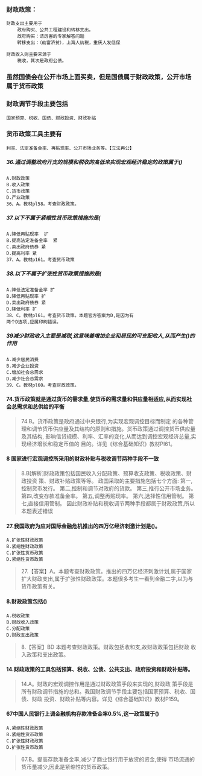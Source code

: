 ### 财政政策：
    财政支出主要用于
        政府购买、公共工程建设和转移支出。
        政府购买：请厉害的专家解答问题
        转移支出：（劫富济贫），上海人纳税，重庆人发低保
        
    财政收入则主要来源于
        税收，其次是政府公债。

### 虽然国债会在公开市场上面买卖，但是国债属于财政政策，公开市场属于货币政策       
### 财政调节手段主要包括
    国家预算、税收、国债、财政投资、财政补贴

### 货币政策工具主要有
    利率、法定准备金率、再贴现率、公开市场业务等。【立法再公】    
    
    

##### 36.通过调整政府开支的规模和税收的髙低来实现宏观经济稳定的政策属于()
    A.财政政策
    B.收入政策
    C.货币政策
    D.产业政策    
    36、A。教材pl58。考查财政政策。


##### 37.以下不属于紧缩性货币政策措施的是(
    A.降低再贴现率  扩
    B.提高法定准备金率  紧
    C.卖出政府债券 紧
    D.提高利率 紧
    37、A。教材p161。考查货币政策

##### 38.以下不属于扩张性货币政策措施的是(
    A.降低法定准备金率 扩
    B.降低再贴现率 扩
    D.卖出政府债券 紧
    D.降低利率 扩
    38、C。教材pl61。考查货币政策。本题官方答案为D,是因为有
    两个D选项,应属印刷错误。
   
##### 39减少财政收入主要是减税,这意味着增加企业和居民的可支配收人,从而产生()的作用
    A.减少居民消费
    B.减少企业投资
    C.增加社会总需求
    D.减少社会总需求
    39、C。教材pl60。考查财政政策。
        

#### 74.货币政策就是通过货币的需求量,使货币的需求量和供应量相适应,从而实现社会总需求和总供给的平衡
>   74.B。货币政策是政府通过中央银行,为实现宏观调控目标而制定
    的各种管理和调节货币供应量及其结构的原则和措施。货币政策通过调控货币供应量及其结构,
    影晌信贷规模、利率、汇率的变化,从而达到调控宏观经济总量,实现经济增长和稳定币值的
    目的。详见《综合基础知识》教材PI61。

#### 8 国家进行宏观调控所采用的财政补贴与税收调节两种手段不一致
>   8.B[解析]财政政策包括国民收入分配政策、预算收支政策、税收政策、财政投资
    策、财政补贴政策等等。
    政国采取的主要措施包括七个方面:
    第一,控制货币发行。
    第二,控制和调节对政府的货款。
    第三,推行公开市场业务。
    第四,改变存款准备金率。
    第五,调整再贴现率。
    第六,选择性信用管制。
    第七,直接信用管制。
    因此财政补贴和税收调节两种手段都属于财政政策,所以本题表述错误

#### 27.我国政府为应对国际金融危机推出的四万亿经济刺激计划是()。
    A.扩张性财政政策
    B.紧缩性财政政策
    C.扩张性货币政策
    D.紧缩性货币政策
>   27.【答案】A。本题考查财政政策。推出的四万亿经济刺激计划,属于国家
    扩大财政支出,属于扩张性财政政策。本题很多考生一看到金融二字,以为与货币政策有关。

#### 8.财政政策包括()
    A.税收政策
    B.财政收入政策
    C.分配政策
    D.财政支出政策
>   8.【答案】BD 本题考查财政政策。财政包括收和支,故财政政策包括财政
    收入政策和支出政策。

#### 14.财政政策的工具包括预算、税收、公债、公共支出、政府投资和财政补贴等。
>   14.A。财政的宏观调控作用是通过财政政策手段来实现的,财政政
    策手段是所有财政调节措施的总和。我国财政调节手段主要包括国家预算、税收、国债、财政
    投资、财政补贴等内容。详见《综合基础知识》教材P159。

#### 67中国人民银行上调金融机构存款准备金率0.5%,这一政策属于()
    A.紧缩性财政政策
    B.紧缩性货币政策
    C.扩张性财政政策
    D.扩张性货币政策
>   67.B。提高存款准备金率,减少了商业银行用于放贷的资金,使得
    市场流通的货币量减少,因此是紧缩性的货币政策。


        